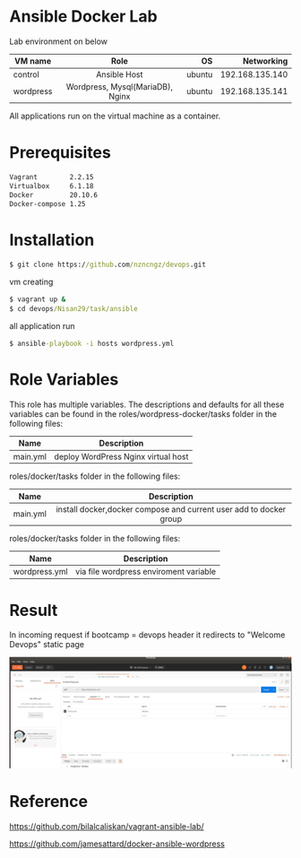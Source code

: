 
# Ansible Docker Lab

Lab environment on below



| VM name       |   Role                             | OS      |  Networking     | 
| ------------- |   :-------------:                  | -----:  | -----:          |
| control       |   Ansible Host                     | ubuntu | 192.168.135.140 |
| wordpress     |   Wordpress, Mysql(MariaDB), Nginx | ubuntu | 192.168.135.141 |


All applications run on the virtual machine as a container.



# Prerequisites

    Vagrant        2.2.15 
    Virtualbox     6.1.18 
    Docker         20.10.6
    Docker-compose 1.25
 
# Installation

``` bat  
$ git clone https://github.com/nzncngz/devops.git
```

vm creating 

``` bat  
$ vagrant up &
$ cd devops/Nisan29/task/ansible
```
all application run  

``` bat  
$ ansible-playbook -i hosts wordpress.yml
```


# Role Variables

This role has multiple variables. The descriptions and defaults for all these variables can be found in the roles/wordpress-docker/tasks folder in the following files:

| Name           |   Description                         
| -------------  |   :-------------:          
| main.yml       |   deploy WordPress Nginx virtual host  

roles/docker/tasks folder in the following files:

| Name           |   Description                         
| -------------  |   :-------------:          
| main.yml       |   install docker,docker compose and current user add to docker group    

roles/docker/tasks folder in the following files:

| Name           |   Description                         
| -------------  |   :-------------:          
| wordpress.yml  |   via file wordpress enviroment variable


# Result
In incoming request if bootcamp = devops header it redirects to "Welcome Devops" static page

![Vertical](https://github.com/nzncngz/devops/blob/main/Nisan29/task2/results/check_header_with_postman.png)

# Reference

https://github.com/bilalcaliskan/vagrant-ansible-lab/

https://github.com/jamesattard/docker-ansible-wordpress




